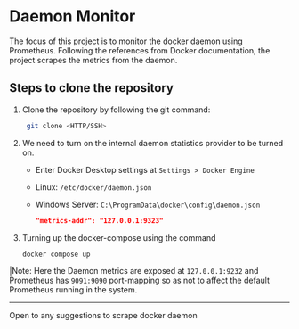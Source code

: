 # Daemon Monitor
The focus of this project is to monitor the docker daemon using Prometheus. Following the references from Docker documentation, the project scrapes the metrics from the daemon.

Steps to clone the repository
---
1. Clone the repository by following the git command:
   
   ```bash
    git clone <HTTP/SSH>
   ```
3. We need to turn on the internal daemon statistics provider to be turned on.
   * Enter Docker Desktop settings at  `Settings > Docker Engine`
   * Linux: `/etc/docker/daemon.json`
   * Windows Server: `C:\ProgramData\docker\config\daemon.json`
   
     ```json
     "metrics-addr": "127.0.0.1:9323"
     ```
4. Turning up the docker-compose using the command
   
   ```bash
   docker compose up
   ```
|Note: Here the Daemon metrics are exposed at `127.0.0.1:9232` and Prometheus has `9091:9090` port-mapping so as not to affect the default Prometheus running in the system.

---

Open to any suggestions to scrape docker daemon
